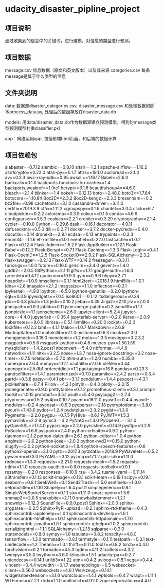 # udacity_disaster_pipline_project

## 项目说明
通过收集到的信息中的关键词，进行建模，对信息的类型进行预测。

## 项目数据
message.csv
信息数据（原文和英文版本）以及其来源
categories.csv
每条message是属于什么类型的信息

## 文件夹说明
data: 数据源disaster_categories.csv, disaster_message.csv 和处理数据的脚本process_data.py, 处理后的数据存放在disaster_data.db

models: 用data/disaster_data.db作为数据源建立预测模型，得到的message类型预测模型村委classifier.pkl

app：网络运用app, 包括前端html页面，和后端的数据计算

## 项目依赖包
alabaster==0.7.12
alembic==0.8.10
altair==1.2.1
apache-airflow==1.10.2
asn1crypto==0.22.0
atari-py==0.1.7
attrs==19.1.0
audioread==2.1.4
av==0.3.3
aws-xray-sdk==0.95
awscli==1.16.17
Babel==2.6.0
backcall==0.1.0
backports.functools-lru-cache==1.4
backports.weakref==1.0rc1
bcrypt==3.1.6
beautifulsoup4==4.6.0
bleach==2.1.4
blinker==1.4
bokeh==0.12.13
boto==2.48.0
boto3==1.7.84
botocore==1.10.84
Box2D==2.3.2
Box2D-kengz==2.3.3
bresenham==0.2
bz2file==0.98
cachetools==3.1.0
cassandra-driver==3.11.0
certifi==2019.3.9
cffi==1.11.2
cgroupspy==0.1.6
chardet==3.0.4
click==6.7
cloudpickle==0.2.2
colorama==0.3.9
colour==0.1.5
conda==4.6.9
configparser==3.5.3
cookies==2.2.1
croniter==0.3.29
cryptography==2.1.4
cycler==0.10.0
Cython==0.29.6
dask==0.16.1
decorator==4.0.11
defusedxml==0.5.0
dill==0.2.7.1
docker==3.7.2
docker-pycreds==0.4.0
docutils==0.14
dronekit==2.9.1
ecdsa==0.13
entrypoints==0.2.3
enum34==1.1.6
et-xmlfile==1.0.1
eventlet==0.22.0
fastcache==1.0.2
Flask==0.12.4
Flask-Admin==1.5.2
Flask-AppBuilder==1.12.1
Flask-Babel==0.12.2
Flask-Bcrypt==0.7.1
Flask-Caching==1.3.3
Flask-Login==0.4.1
Flask-OpenID==1.2.5
Flask-SocketIO==2.9.2
Flask-SQLAlchemy==2.3.2
flask-swagger==0.2.13
Flask-WTF==0.14.2
freezegun==0.3.11
funcsigs==1.0.0
future==0.16.0
gensim==3.4.0
gevent==1.4.0
gitdb2==2.0.5
GitPython==2.1.11
glfw==1.7.1
google-auth==1.6.3
greenlet==0.4.12
gunicorn==19.9.0
gym==0.9.6
h5py==2.7.1
heapdict==1.0.0
hmsclient==0.1.1
html2text==2018.1.9
html5lib==1.0.1
idna==2.6
imageio==2.1.2
imagesize==1.1.0
inflection==0.3.1
ipykernel==4.9.0
ipython==6.5.0
ipython-genutils==0.2.0
ipython-sql==0.3.9
ipywidgets==7.0.5
iso8601==0.1.12
itsdangerous==0.24
jdc==0.0.8
jdcal==1.3
jedi==0.10.2
jieba==0.39
Jinja2==2.10
jira==2.0.0
jmespath==0.9.3
joblib==0.11
json-merge-patch==0.2
jsondiff==1.1.1
jsonpickle==1.1
jsonschema==2.6.0
jupyter-client==5.2.4
jupyter-core==4.4.0
jupyterlab==0.35.4
jupyterlab-server==0.2.0
Keras==2.0.9
kubernetes==9.0.0
librosa==0.5.1
llvmlite==0.20.0
locket==0.2.0
lockfile==0.12.2
lxml==4.1.1
Mako==1.0.7
Markdown==2.6.9
MarkupSafe==1.0
matplotlib==2.1.0
mistune==0.8.3
mock==2.0.0
mongomock==3.16.0
monotonic==1.2
moto==1.3.5
moviepy==0.2.3.2
msgpack==0.5.6
msgpack-python==0.4.8
mujoco-py==1.50.1.59
mysqlclient==1.4.2.post1
nbconvert==5.4.0
nbformat==4.4.0
networkx==1.11
nltk==3.2.5
nose==1.3.7
nose-ignore-docstring==0.2
nose-timer==0.7.5
notebook==5.7.0
ntlm-auth==1.2.0
numba==0.35.0
numexpr==2.6.4
numpy==1.12.1
oauthlib==2.0.6
olefile==0.44
openpyxl==2.5.0b1
ordereddict==1.1
packaging==16.8
pandas==0.23.3
pandocfilters==1.4.1
parameterized==0.7.0
paramiko==2.4.2
parso==0.3.4
partd==0.3.8
patsy==0.4.1
pbr==3.1.1
pendulum==1.4.4
pexpect==4.3.1
pickleshare==0.7.4
Pillow==4.2.1
pinyin==0.4.0
plotly==2.0.15
pomegranate==0.9.0
prettytable==0.7.2
prometheus-client==0.3.1
prompt-toolkit==1.0.15
protobuf==3.5.1
psutil==5.4.0
psycopg2==2.7.4
ptyprocess==0.5.2
py4j==0.10.7
pyaml==18.11.0
pyasn1==0.4.4
pyasn1-modules==0.2.4
pycosat==0.6.3
pycparser==2.18
pycryptodome==3.8.0
pycurl==7.43.0
pydot==1.2.4
pydotplus==2.0.2
pyglet==1.3.0
Pygments==2.2.0
pygpu==0.7.5
PyHive==0.6.1
PyJWT==1.5.3
pymavlink==2.2.8
pymc3==3.2
PyNaCl==1.3.0
PyOpenGL==3.1.0
pyOpenSSL==17.4.0
pyparsing==2.2.0
pyrsistent==0.14.9
pysftp==0.2.9
PySocks==1.6.8
pyspark==2.4.0
python-crfsuite==0.9.2
python-daemon==2.1.2
python-dateutil==2.6.1
python-editor==1.0.4
python-engineio==2.0.2
python-jose==2.0.2
python-nvd3==0.15.0
python-slugify==3.0.2
python-socketio==1.8.4
python-speech-features==0.6
python3-openid==3.1.0
pytz==2017.3
pytzdata==2018.9
PyWavelets==0.5.2
pywinrm==0.3.0
PyYAML==3.12
pyzmq==17.1.2
qds-sdk==1.11.0
rednose==1.3.0
requests==2.21.0
requests-mock==1.5.2
requests-ntlm==1.1.0
requests-oauthlib==0.8.0
requests-toolbelt==0.9.1
resampy==0.2.0
responses==0.10.6
rsa==3.4.2
ruamel-yaml==0.11.14
s3transfer==0.1.13
scikit-image==0.13.1
scikit-learn==0.19.1
scipy==0.19.1
seaborn==0.8.1
SeekWell==0.1
Send2Trash==1.5.0
sentinels==1.0.0
setproctitle==1.1.10
Shapely==1.6.4.post1
simplegeneric==0.8.1
SimpleWebSocketServer==0.1.1
six==1.11.0
smart-open==1.5.6
smmap2==2.0.5
snakebite==2.11.0
snowballstemmer==1.2.1
snownlp==0.12.3
SoundFile==0.9.0.post1
Sphinx==2.0.0
sphinx-argparse==0.2.5
Sphinx-PyPI-upload==0.2.1
sphinx-rtd-theme==0.4.3
sphinxcontrib-applehelp==1.0.1
sphinxcontrib-devhelp==1.0.1
sphinxcontrib-htmlhelp==1.0.1
sphinxcontrib-httpdomain==1.7.0
sphinxcontrib-jsmath==1.0.1
sphinxcontrib-qthelp==1.0.2
sphinxcontrib-serializinghtml==1.1.1
SQLAlchemy==1.2.18
sqlparse==0.3.0
statsmodels==0.8.0
sympy==1.0
tabulate==0.8.2
tenacity==4.8.0
tensorflow==1.3.0
terminado==0.8.1
termstyle==0.1.11
testpath==0.3.1
text-unidecode==1.2
Theano==1.0.1
thrift==0.11.0
toolz==0.8.2
torch==0.4.0
torchvision==0.2.1
tornado==4.5.3
tqdm==4.11.2
traitlets==4.3.2
tweepy==3.5.0
twython==3.6.0
tzlocal==1.5.1
udacity-pa==0.2.7
unicodecsv==0.14.1
urllib3==1.22
utm==0.4.2
uvloop==0.8.1
vega==0.4.4
vincent==0.4.4
wcwidth==0.1.7
webencodings==0.5
websocket-client==0.56.0
websockets==4.0.1
Werkzeug==0.14.1
widgetsnbextension==3.1.0
wordcloud==1.4.1
wptools==0.4.7
wrapt==1.11.1
WTForms==2.2.1
xlrd==1.1.0
xmltodict==0.12.0
zope.deprecation==4.4.0

